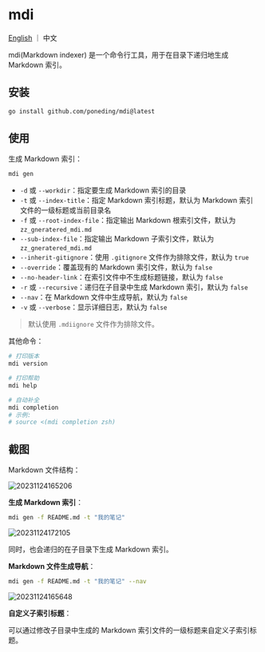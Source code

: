 # mdi

[English](README.md) ｜ 中文

mdi(Markdown indexer) 是一个命令行工具，用于在目录下递归地生成 Markdown 索引。

## 安装

```bash
go install github.com/poneding/mdi@latest
```

## 使用

生成 Markdown 索引：

```bash
mdi gen
```

- `-d` 或 `--workdir`：指定要生成 Markdown 索引的目录
- `-t` 或 `--index-title`：指定 Markdown 索引标题，默认为 Markdown 索引文件的一级标题或当前目录名
- `-f` 或 `--root-index-file`：指定输出 Markdown 根索引文件，默认为 `zz_gneratered_mdi.md`
- `--sub-index-file`：指定输出 Markdown 子索引文件，默认为 `zz_gneratered_mdi.md`
- `--inherit-gitignore`：使用 `.gitignore` 文件作为排除文件，默认为 `true`
- `--override`：覆盖现有的 Markdown 索引文件，默认为 `false`
- `--no-header-link`：在索引文件中不生成标题链接，默认为 `false`
- `-r` 或 `--recursive`：递归在子目录中生成 Markdown 索引，默认为 `false`
- `--nav`：在 Markdown 文件中生成导航，默认为 `false`
- `-v` 或 `--verbose`：显示详细日志，默认为 `false`

> 默认使用 `.mdiignore` 文件作为排除文件。

其他命令：

```bash
# 打印版本
mdi version

# 打印帮助
mdi help

# 自动补全
mdi completion
# 示例:
# source <(mdi completion zsh)
```

## 截图

Markdown 文件结构：

![20231124165206](https://images.poneding.com/2023/11/20231124165206.png)

**生成 Markdown 索引**：

```bash
mdi gen -f README.md -t "我的笔记"
```

![20231124172105](https://images.poneding.com/2023/11/20231124172105.png)

同时，也会递归的在子目录下生成 Markdown 索引。

**Markdown 文件生成导航**：

```bash
mdi gen -f README.md -t "我的笔记" --nav
```

![20231124165648](https://images.poneding.com/2023/11/20231124165648.png)

**自定义子索引标题**：

可以通过修改子目录中生成的 Markdown 索引文件的一级标题来自定义子索引标题。
